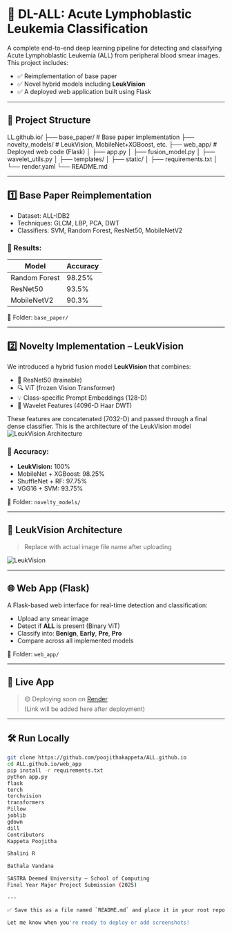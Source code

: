 # 🔬 DL-ALL: Acute Lymphoblastic Leukemia Classification

A complete end-to-end deep learning pipeline for detecting and classifying Acute Lymphoblastic Leukemia (ALL) from peripheral blood smear images. This project includes:

- ✅ Reimplementation of base paper
- ✅ Novel hybrid models including **LeukVision**
- ✅ A deployed web application built using Flask

---

## 📁 Project Structure

LL.github.io/
├── base_paper/ # Base paper implementation
├── novelty_models/ # LeukVision, MobileNet+XGBoost, etc.
├── web_app/ # Deployed web code (Flask)
│ ├── app.py
│ ├── fusion_model.py
│ ├── wavelet_utils.py
│ ├── templates/
│ ├── static/
│ ├── requirements.txt
│ └── render.yaml
└── README.md

---

## 1️⃣ Base Paper Reimplementation

- Dataset: ALL-IDB2
- Techniques: GLCM, LBP, PCA, DWT
- Classifiers: SVM, Random Forest, ResNet50, MobileNetV2

### 🔹 Results:
| Model         | Accuracy |
|---------------|----------|
| Random Forest | 98.25%   |
| ResNet50      | 93.5%    |
| MobileNetV2   | 90.3%    |

📁 Folder: `base_paper/`

---

## 2️⃣ Novelty Implementation – LeukVision

We introduced a hybrid fusion model **LeukVision** that combines:

- 🧠 ResNet50 (trainable)
- 🔍 ViT (frozen Vision Transformer)
- 💡 Class-specific Prompt Embeddings (128-D)
- 🌊 Wavelet Features (4096-D Haar DWT)

These features are concatenated (7032-D) and passed through a final dense classifier.
This is the architecture of the LeukVision model ![LeukVision Architecture](static/leukvision_architecture.png)

### 🔹 Accuracy:
- **LeukVision:** 100%
- MobileNet + XGBoost: 98.25%
- ShuffleNet + RF: 97.75%
- VGG16 + SVM: 93.75%

📁 Folder: `novelty_models/`

---

## 🧠 LeukVision Architecture

> Replace with actual image file name after uploading

![LeukVision](static/leukvision_architecture.png)

---

## 🌐 Web App (Flask)

A Flask-based web interface for real-time detection and classification:

- Upload any smear image
- Detect if **ALL** is present (Binary ViT)
- Classify into: **Benign**, **Early**, **Pre**, **Pro**
- Compare across all implemented models

📁 Folder: `web_app/`

---

## 🚀 Live App

> 🟡 Deploying soon on [Render](https://render.com)  
> (Link will be added here after deployment)

---

## 🛠 Run Locally

```bash
git clone https://github.com/poojithakappeta/ALL.github.io
cd ALL.github.io/web_app
pip install -r requirements.txt
python app.py
flask
torch
torchvision
transformers
Pillow
joblib
gdown
dill
Contributors
Kappeta Poojitha

Shalini R

Bathala Vandana

SASTRA Deemed University – School of Computing
Final Year Major Project Submission (2025)

---

✅ Save this as a file named `README.md` and place it in your root repo (`ALL.github.io/`).

Let me know when you're ready to deploy or add screenshots!
